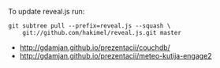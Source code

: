 To update reveal.js run:

    git subtree pull --prefix=reveal.js --squash \
        git://github.com/hakimel/reveal.js.git master

* http://gdamjan.github.io/prezentacii/couchdb/
* http://gdamjan.github.io/prezentacii/meteo-kutija-engage2
